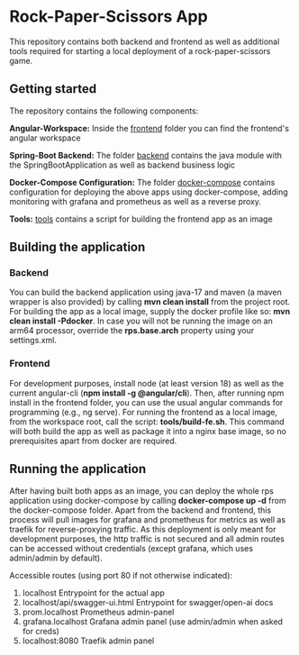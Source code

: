 # Rock-Paper-Scissors App
This repository contains both backend and frontend as well as additional tools 
required for starting a local deployment of a rock-paper-scissors game.

## Getting started

The repository contains the following components:

__Angular-Workspace:__ Inside the [frontend](frontend) folder you can find the frontend's angular workspace

__Spring-Boot Backend:__ The folder [backend](backend) contains the java module with the SpringBootApplication as well as backend business logic

__Docker-Compose Configuration:__ The folder [docker-compose](docker-compose) contains configuration for deploying the above apps using docker-compose, adding monitoring with grafana and prometheus as well as a reverse proxy.

__Tools:__ [tools](tools) contains a script for building the frontend app as an image

## Building the application

### Backend
You can build the backend application using java-17 and maven (a maven wrapper is also provided)
by calling __mvn clean install__ from the project root.
For building the app as a local image, supply the docker profile like so: __mvn clean install -Pdocker__.
In case you will not be running the image on an arm64 processor, override the __rps.base.arch__ property using your settings.xml.

### Frontend
For development purposes, install node (at least version 18) as well as the current angular-cli (__npm install -g @angular/cli__).
Then, after running npm install in the frontend folder, you can use the usual angular commands for programming (e.g., ng serve).
For running the frontend as a local image, from the workspace root, call the script: __tools/build-fe.sh__.
This command will both build the app as well as package it into a nginx base image, so no prerequisites apart from docker are required.

## Running the application

After having built both apps as an image, you can deploy the whole rps application using docker-compose by calling __docker-compose up -d__ from the docker-compose folder.
Apart from the backend and frontend, this process will pull images for grafana and prometheus for metrics as well as traefik for reverse-proxying traffic.
As this deployment is only meant for development purposes, the http traffic is not secured and all admin routes can be accessed without credentials (except grafana, which uses admin/admin by default).

Accessible routes (using port 80 if not otherwise indicated):

1. localhost Entrypoint for the actual app
2. localhost/api/swagger-ui.html Entrypoint for swagger/open-ai docs
3. prom.localhost Prometheus admin-panel
4. grafana.localhost Grafana admin panel (use admin/admin when asked for creds)
5. localhost:8080 Traefik admin panel







